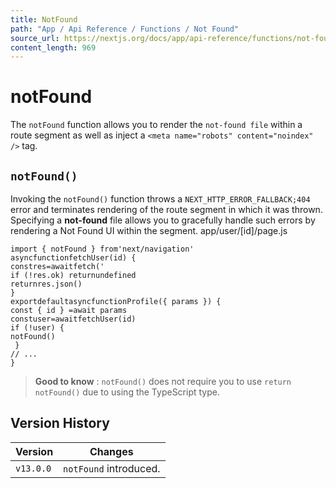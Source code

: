 ```yaml
---
title: NotFound
path: "App / Api Reference / Functions / Not Found"
source_url: https://nextjs.org/docs/app/api-reference/functions/not-found
content_length: 969
---
```


# notFound
The `notFound` function allows you to render the `not-found file` within a route segment as well as inject a `<meta name="robots" content="noindex" />` tag.
## `notFound()`
Invoking the `notFound()` function throws a `NEXT_HTTP_ERROR_FALLBACK;404` error and terminates rendering of the route segment in which it was thrown. Specifying a **not-found** file allows you to gracefully handle such errors by rendering a Not Found UI within the segment.
app/user/[id]/page.js
```
import { notFound } from'next/navigation'
asyncfunctionfetchUser(id) {
constres=awaitfetch('
if (!res.ok) returnundefined
returnres.json()
}
exportdefaultasyncfunctionProfile({ params }) {
const { id } =await params
constuser=awaitfetchUser(id)
if (!user) {
notFound()
 }
// ...
}
```

> **Good to know** : `notFound()` does not require you to use `return notFound()` due to using the TypeScript type.
## Version History
Version| Changes  
---|---  
`v13.0.0`| `notFound` introduced.
